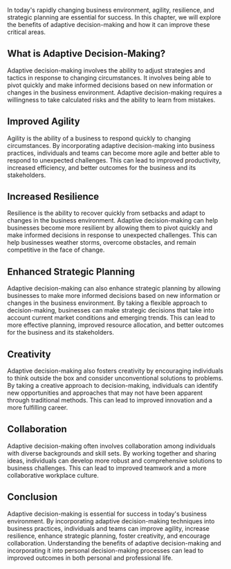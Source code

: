 
In today's rapidly changing business environment, agility, resilience, and strategic planning are essential for success. In this chapter, we will explore the benefits of adaptive decision-making and how it can improve these critical areas.

What is Adaptive Decision-Making?
---------------------------------

Adaptive decision-making involves the ability to adjust strategies and tactics in response to changing circumstances. It involves being able to pivot quickly and make informed decisions based on new information or changes in the business environment. Adaptive decision-making requires a willingness to take calculated risks and the ability to learn from mistakes.

Improved Agility
----------------

Agility is the ability of a business to respond quickly to changing circumstances. By incorporating adaptive decision-making into business practices, individuals and teams can become more agile and better able to respond to unexpected challenges. This can lead to improved productivity, increased efficiency, and better outcomes for the business and its stakeholders.

Increased Resilience
--------------------

Resilience is the ability to recover quickly from setbacks and adapt to changes in the business environment. Adaptive decision-making can help businesses become more resilient by allowing them to pivot quickly and make informed decisions in response to unexpected challenges. This can help businesses weather storms, overcome obstacles, and remain competitive in the face of change.

Enhanced Strategic Planning
---------------------------

Adaptive decision-making can also enhance strategic planning by allowing businesses to make more informed decisions based on new information or changes in the business environment. By taking a flexible approach to decision-making, businesses can make strategic decisions that take into account current market conditions and emerging trends. This can lead to more effective planning, improved resource allocation, and better outcomes for the business and its stakeholders.

Creativity
----------

Adaptive decision-making also fosters creativity by encouraging individuals to think outside the box and consider unconventional solutions to problems. By taking a creative approach to decision-making, individuals can identify new opportunities and approaches that may not have been apparent through traditional methods. This can lead to improved innovation and a more fulfilling career.

Collaboration
-------------

Adaptive decision-making often involves collaboration among individuals with diverse backgrounds and skill sets. By working together and sharing ideas, individuals can develop more robust and comprehensive solutions to business challenges. This can lead to improved teamwork and a more collaborative workplace culture.

Conclusion
----------

Adaptive decision-making is essential for success in today's business environment. By incorporating adaptive decision-making techniques into business practices, individuals and teams can improve agility, increase resilience, enhance strategic planning, foster creativity, and encourage collaboration. Understanding the benefits of adaptive decision-making and incorporating it into personal decision-making processes can lead to improved outcomes in both personal and professional life.
